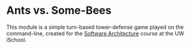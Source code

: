 # Ants vs. Some-Bees

This module is a simple turn-based tower-defense game played on the command-line, created for the [Software Architecture](https://canvas.uw.edu/courses/1100150) course at the UW iSchool.
